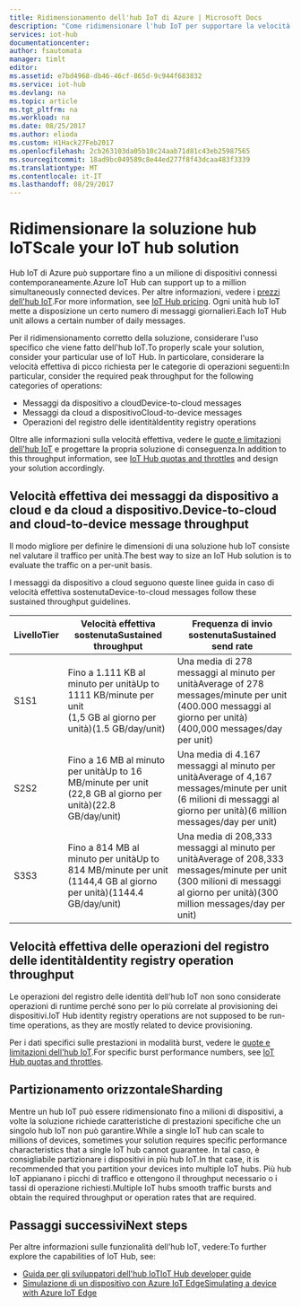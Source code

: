 ```yaml
---
title: Ridimensionamento dell'hub IoT di Azure | Microsoft Docs
description: "Come ridimensionare l'hub IoT per supportare la velocità effettiva dei messaggi prevista. Include un riepilogo della velocità effettiva supportata per ogni livello e le opzioni per il partizionamento orizzontale."
services: iot-hub
documentationcenter: 
author: fsautomata
manager: timlt
editor: 
ms.assetid: e7bd4968-db46-46cf-865d-9c944f683832
ms.service: iot-hub
ms.devlang: na
ms.topic: article
ms.tgt_pltfrm: na
ms.workload: na
ms.date: 08/25/2017
ms.author: elioda
ms.custom: H1Hack27Feb2017
ms.openlocfilehash: 2cb263103da05b10c24aab71d81c43eb25987565
ms.sourcegitcommit: 18ad9bc049589c8e44ed277f8f43dcaa483f3339
ms.translationtype: MT
ms.contentlocale: it-IT
ms.lasthandoff: 08/29/2017
---
```

# <a name="scale-your-iot-hub-solution"></a><span data-ttu-id="2aec7-104">Ridimensionare la soluzione hub IoT</span><span class="sxs-lookup"><span data-stu-id="2aec7-104">Scale your IoT hub solution</span></span>
<span data-ttu-id="2aec7-105">Hub IoT di Azure può supportare fino a un milione di dispositivi connessi contemporaneamente.</span><span class="sxs-lookup"><span data-stu-id="2aec7-105">Azure IoT Hub can support up to a million simultaneously connected devices.</span></span> <span data-ttu-id="2aec7-106">Per altre informazioni, vedere i [prezzi dell'hub IoT][lnk-pricing].</span><span class="sxs-lookup"><span data-stu-id="2aec7-106">For more information, see [IoT Hub pricing][lnk-pricing].</span></span> <span data-ttu-id="2aec7-107">Ogni unità hub IoT mette a disposizione un certo numero di messaggi giornalieri.</span><span class="sxs-lookup"><span data-stu-id="2aec7-107">Each IoT Hub unit allows a certain number of daily messages.</span></span>

<span data-ttu-id="2aec7-108">Per il ridimensionamento corretto della soluzione, considerare l'uso specifico che viene fatto dell'hub IoT.</span><span class="sxs-lookup"><span data-stu-id="2aec7-108">To properly scale your solution, consider your particular use of IoT Hub.</span></span> <span data-ttu-id="2aec7-109">In particolare, considerare la velocità effettiva di picco richiesta per le categorie di operazioni seguenti:</span><span class="sxs-lookup"><span data-stu-id="2aec7-109">In particular, consider the required peak throughput for the following categories of operations:</span></span>

* <span data-ttu-id="2aec7-110">Messaggi da dispositivo a cloud</span><span class="sxs-lookup"><span data-stu-id="2aec7-110">Device-to-cloud messages</span></span>
* <span data-ttu-id="2aec7-111">Messaggi da cloud a dispositivo</span><span class="sxs-lookup"><span data-stu-id="2aec7-111">Cloud-to-device messages</span></span>
* <span data-ttu-id="2aec7-112">Operazioni del registro delle identità</span><span class="sxs-lookup"><span data-stu-id="2aec7-112">Identity registry operations</span></span>

<span data-ttu-id="2aec7-113">Oltre alle informazioni sulla velocità effettiva, vedere le [quote e limitazioni dell'hub IoT][IoT Hub quotas and throttles] e progettare la propria soluzione di conseguenza.</span><span class="sxs-lookup"><span data-stu-id="2aec7-113">In addition to this throughput information, see [IoT Hub quotas and throttles][IoT Hub quotas and throttles] and design your solution accordingly.</span></span>

## <a name="device-to-cloud-and-cloud-to-device-message-throughput"></a><span data-ttu-id="2aec7-114">Velocità effettiva dei messaggi da dispositivo a cloud e da cloud a dispositivo.</span><span class="sxs-lookup"><span data-stu-id="2aec7-114">Device-to-cloud and cloud-to-device message throughput</span></span>
<span data-ttu-id="2aec7-115">Il modo migliore per definire le dimensioni di una soluzione hub IoT consiste nel valutare il traffico per unità.</span><span class="sxs-lookup"><span data-stu-id="2aec7-115">The best way to size an IoT Hub solution is to evaluate the traffic on a per-unit basis.</span></span>

<span data-ttu-id="2aec7-116">I messaggi da dispositivo a cloud seguono queste linee guida in caso di velocità effettiva sostenuta</span><span class="sxs-lookup"><span data-stu-id="2aec7-116">Device-to-cloud messages follow these sustained throughput guidelines.</span></span>

| <span data-ttu-id="2aec7-117">Livello</span><span class="sxs-lookup"><span data-stu-id="2aec7-117">Tier</span></span> | <span data-ttu-id="2aec7-118">Velocità effettiva sostenuta</span><span class="sxs-lookup"><span data-stu-id="2aec7-118">Sustained throughput</span></span> | <span data-ttu-id="2aec7-119">Frequenza di invio sostenuta</span><span class="sxs-lookup"><span data-stu-id="2aec7-119">Sustained send rate</span></span> |
| --- | --- | --- |
| <span data-ttu-id="2aec7-120">S1</span><span class="sxs-lookup"><span data-stu-id="2aec7-120">S1</span></span> |<span data-ttu-id="2aec7-121">Fino a 1.111 KB al minuto per unità</span><span class="sxs-lookup"><span data-stu-id="2aec7-121">Up to 1111 KB/minute per unit</span></span><br/><span data-ttu-id="2aec7-122">(1,5 GB al giorno per unità)</span><span class="sxs-lookup"><span data-stu-id="2aec7-122">(1.5 GB/day/unit)</span></span> |<span data-ttu-id="2aec7-123">Una media di 278 messaggi al minuto per unità</span><span class="sxs-lookup"><span data-stu-id="2aec7-123">Average of 278 messages/minute per unit</span></span><br/><span data-ttu-id="2aec7-124">(400.000 messaggi al giorno per unità)</span><span class="sxs-lookup"><span data-stu-id="2aec7-124">(400,000 messages/day per unit)</span></span> |
| <span data-ttu-id="2aec7-125">S2</span><span class="sxs-lookup"><span data-stu-id="2aec7-125">S2</span></span> |<span data-ttu-id="2aec7-126">Fino a 16 MB al minuto per unità</span><span class="sxs-lookup"><span data-stu-id="2aec7-126">Up to 16 MB/minute per unit</span></span><br/><span data-ttu-id="2aec7-127">(22,8 GB al giorno per unità)</span><span class="sxs-lookup"><span data-stu-id="2aec7-127">(22.8 GB/day/unit)</span></span> |<span data-ttu-id="2aec7-128">Una media di 4.167 messaggi al minuto per unità</span><span class="sxs-lookup"><span data-stu-id="2aec7-128">Average of 4,167 messages/minute per unit</span></span><br/><span data-ttu-id="2aec7-129">(6 milioni di messaggi al giorno per unità)</span><span class="sxs-lookup"><span data-stu-id="2aec7-129">(6 million messages/day per unit)</span></span> |
| <span data-ttu-id="2aec7-130">S3</span><span class="sxs-lookup"><span data-stu-id="2aec7-130">S3</span></span> |<span data-ttu-id="2aec7-131">Fino a 814 MB al minuto per unità</span><span class="sxs-lookup"><span data-stu-id="2aec7-131">Up to 814 MB/minute per unit</span></span><br/><span data-ttu-id="2aec7-132">(1144,4 GB al giorno per unità)</span><span class="sxs-lookup"><span data-stu-id="2aec7-132">(1144.4 GB/day/unit)</span></span> |<span data-ttu-id="2aec7-133">Una media di 208,333 messaggi al minuto per unità</span><span class="sxs-lookup"><span data-stu-id="2aec7-133">Average of 208,333 messages/minute per unit</span></span><br/><span data-ttu-id="2aec7-134">(300 milioni di messaggi al giorno per unità)</span><span class="sxs-lookup"><span data-stu-id="2aec7-134">(300 million messages/day per unit)</span></span> |

## <a name="identity-registry-operation-throughput"></a><span data-ttu-id="2aec7-135">Velocità effettiva delle operazioni del registro delle identità</span><span class="sxs-lookup"><span data-stu-id="2aec7-135">Identity registry operation throughput</span></span>
<span data-ttu-id="2aec7-136">Le operazioni del registro delle identità dell'hub IoT non sono considerate operazioni di runtime perché sono per lo più correlate al provisioning dei dispositivi.</span><span class="sxs-lookup"><span data-stu-id="2aec7-136">IoT Hub identity registry operations are not supposed to be run-time operations, as they are mostly related to device provisioning.</span></span>

<span data-ttu-id="2aec7-137">Per i dati specifici sulle prestazioni in modalità burst, vedere le [quote e limitazioni dell'hub IoT][IoT Hub quotas and throttles].</span><span class="sxs-lookup"><span data-stu-id="2aec7-137">For specific burst performance numbers, see [IoT Hub quotas and throttles][IoT Hub quotas and throttles].</span></span>

## <a name="sharding"></a><span data-ttu-id="2aec7-138">Partizionamento orizzontale</span><span class="sxs-lookup"><span data-stu-id="2aec7-138">Sharding</span></span>
<span data-ttu-id="2aec7-139">Mentre un hub IoT può essere ridimensionato fino a milioni di dispositivi, a volte la soluzione richiede caratteristiche di prestazioni specifiche che un singolo hub IoT non può garantire.</span><span class="sxs-lookup"><span data-stu-id="2aec7-139">While a single IoT hub can scale to millions of devices, sometimes your solution requires specific performance characteristics that a single IoT hub cannot guarantee.</span></span> <span data-ttu-id="2aec7-140">In tal caso, è consigliabile partizionare i dispositivi in più hub IoT.</span><span class="sxs-lookup"><span data-stu-id="2aec7-140">In that case, it is recommended that you partition your devices into multiple IoT hubs.</span></span> <span data-ttu-id="2aec7-141">Più hub IoT appianano i picchi di traffico e ottengono il throughput necessario o i tassi di operazione richiesti.</span><span class="sxs-lookup"><span data-stu-id="2aec7-141">Multiple IoT hubs smooth traffic bursts and obtain the required throughput or operation rates that are required.</span></span>

## <a name="next-steps"></a><span data-ttu-id="2aec7-142">Passaggi successivi</span><span class="sxs-lookup"><span data-stu-id="2aec7-142">Next steps</span></span>
<span data-ttu-id="2aec7-143">Per altre informazioni sulle funzionalità dell'hub IoT, vedere:</span><span class="sxs-lookup"><span data-stu-id="2aec7-143">To further explore the capabilities of IoT Hub, see:</span></span>

* <span data-ttu-id="2aec7-144">[Guida per gli sviluppatori dell'hub IoT][lnk-devguide]</span><span class="sxs-lookup"><span data-stu-id="2aec7-144">[IoT Hub developer guide][lnk-devguide]</span></span>
* <span data-ttu-id="2aec7-145">[Simulazione di un dispositivo con Azure IoT Edge][lnk-iotedge]</span><span class="sxs-lookup"><span data-stu-id="2aec7-145">[Simulating a device with Azure IoT Edge][lnk-iotedge]</span></span>

[lnk-pricing]: https://azure.microsoft.com/pricing/details/iot-hub
[IoT Hub quotas and throttles]: iot-hub-devguide-quotas-throttling.md

[lnk-devguide]: iot-hub-devguide.md
[lnk-iotedge]: iot-hub-linux-iot-edge-simulated-device.md
